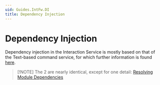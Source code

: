 ```yaml
---
uid: Guides.IntFw.DI
title: Dependency Injection
---
```


# Dependency Injection

Dependency injection in the Interaction Service is mostly based on that of the Text-based command service,
for which further information is found [here](xref:Guides.TextCommands.DI).

> [!NOTE] The 2 are nearly identical, except for one detail:
> [Resolving Module Dependencies](xref:Guides.IntFw.Intro#resolving-module-dependencies)
